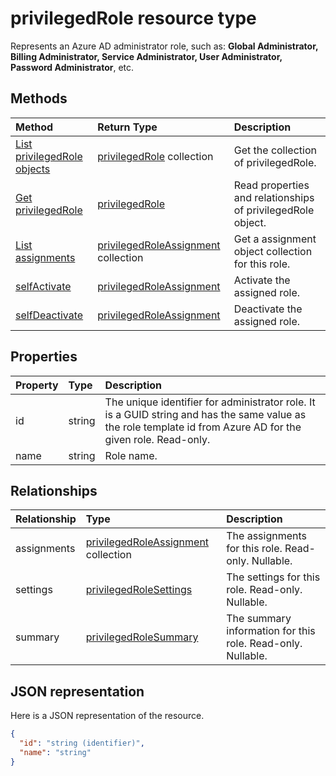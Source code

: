 # privilegedRole resource type

Represents an Azure AD administrator role, such as: **Global Administrator, Billing Administrator, Service Administrator, User Administrator, Password Administrator**, etc.


## Methods

| Method		   | Return Type	|Description|
|:---------------|:--------|:----------|
|[List privilegedRole objects](../api/privilegedrole_list.md) | [privilegedRole](privilegedrole.md) collection|Get the collection of privilegedRole.|
|[Get privilegedRole](../api/privilegedrole_get.md) | [privilegedRole](privilegedrole.md) |Read properties and relationships of privilegedRole object.|
|[List assignments](../api/privilegedrole_list_assignments.md) |[privilegedRoleAssignment](privilegedroleassignment.md) collection| Get a assignment object collection for this role.|
|[selfActivate](../api/privilegedrole_selfactivate.md)|[privilegedRoleAssignment](privilegedroleassignment.md)|Activate the assigned role.|
|[selfDeactivate](../api/privilegedrole_selfdeactivate.md)|[privilegedRoleAssignment](privilegedroleassignment.md)|Deactivate the assigned role.|

## Properties
| Property	   | Type	|Description|
|:---------------|:--------|:----------|
|id|string|The unique identifier for administrator role. It is a GUID string and has the same value as the role template id from Azure AD for the given role. Read-only.|
|name|string|Role name.|

## Relationships
| Relationship | Type	|Description|
|:---------------|:--------|:----------|
|assignments|[privilegedRoleAssignment](privilegedroleassignment.md) collection| The assignments for this role. Read-only. Nullable.|
|settings|[privilegedRoleSettings](privilegedrolesettings.md)| The settings for this role. Read-only. Nullable.|
|summary|[privilegedRoleSummary](privilegedrolesummary.md)| The summary information for this role. Read-only. Nullable.|

## JSON representation

Here is a JSON representation of the resource.

<!-- {
  "blockType": "resource",
  "optionalProperties": [

  ],
  "@odata.type": "microsoft.graph.privilegedRole"
}-->

```json
{
  "id": "string (identifier)",
  "name": "string"
}

```

<!-- uuid: 8fcb5dbc-d5aa-4681-8e31-b001d5168d79
2015-10-25 14:57:30 UTC -->
<!-- {
  "type": "#page.annotation",
  "description": "privilegedRole resource",
  "keywords": "",
  "section": "documentation",
  "tocPath": ""
}-->

<!-- {
  "type": "#page.annotation",
  "description": "Privileged AAD Role Object",
  "tocPath": "/beta reference/Privileged Identity Management/Privileged Role",
  "apiVersion": "beta",
  "section": "documentation",
  "canonicalURL": ""
} -->
